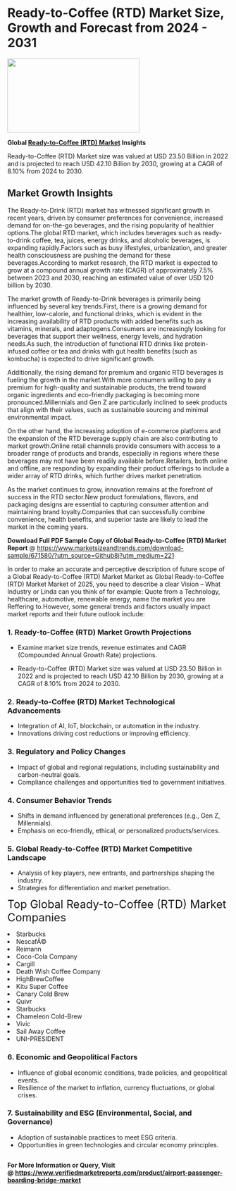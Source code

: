 <H1>Ready-to-Coffee (RTD) Market Size, Growth and Forecast from 2024 - 2031</H1><img class="aligncenter size-medium wp-image-584254" src="https://thirdeyenews.in/wp-content/uploads/2024/09/Global-Market-Research-300x168.jpeg" alt="" width="300" height="168" /><p><strong>Global&nbsp;<a href="https://www.marketsizeandtrends.com/download-sample/671580/?utm_source=Github8j?utm_medium=221">Ready-to-Coffee (RTD) Market</a> Insights</strong></p><p>Ready-to-Coffee (RTD) Market size was valued at USD 23.50 Billion in 2022 and is projected to reach USD 42.10 Billion by 2030, growing at a CAGR of 8.10% from 2024 to 2030.</p><p><h2>Market Growth Insights</h2> <p>The Ready-to-Drink (RTD) market has witnessed significant growth in recent years, driven by consumer preferences for convenience, increased demand for on-the-go beverages, and the rising popularity of healthier options.The global RTD market, which includes beverages such as ready-to-drink coffee, tea, juices, energy drinks, and alcoholic beverages, is expanding rapidly.Factors such as busy lifestyles, urbanization, and greater health consciousness are pushing the demand for these beverages.According to market research, the RTD market is expected to grow at a compound annual growth rate (CAGR) of approximately 7.5% between 2023 and 2030, reaching an estimated value of over USD 120 billion by 2030.</p> <p></p> <p>The market growth of Ready-to-Drink beverages is primarily being influenced by several key trends.First, there is a growing demand for healthier, low-calorie, and functional drinks, which is evident in the increasing availability of RTD products with added benefits such as vitamins, minerals, and adaptogens.Consumers are increasingly looking for beverages that support their wellness, energy levels, and hydration needs.As such, the introduction of functional RTD drinks like protein-infused coffee or tea and drinks with gut health benefits (such as kombucha) is expected to drive significant growth.</p> <p>Additionally, the rising demand for premium and organic RTD beverages is fueling the growth in the market.With more consumers willing to pay a premium for high-quality and sustainable products, the trend toward organic ingredients and eco-friendly packaging is becoming more pronounced.Millennials and Gen Z are particularly inclined to seek products that align with their values, such as sustainable sourcing and minimal environmental impact.</p> <p>On the other hand, the increasing adoption of e-commerce platforms and the expansion of the RTD beverage supply chain are also contributing to market growth.Online retail channels provide consumers with access to a broader range of products and brands, especially in regions where these beverages may not have been readily available before.Retailers, both online and offline, are responding by expanding their product offerings to include a wider array of RTD drinks, which further drives market penetration.</p> <p>As the market continues to grow, innovation remains at the forefront of success in the RTD sector.New product formulations, flavors, and packaging designs are essential to capturing consumer attention and maintaining brand loyalty.Companies that can successfully combine convenience, health benefits, and superior taste are likely to lead the market in the coming years.</p> <p></p><p><span class=""><strong>Download Full PDF Sample Copy of Global Ready-to-Coffee (RTD) Market Report</strong> @ <a href="https://www.marketsizeandtrends.com/download-sample/671580/?utm_source=Github8j?utm_medium=221" target="_blank">https://www.marketsizeandtrends.com/download-sample/671580/?utm_source=Github8j?utm_medium=221</a></span></p><p>In order to make an accurate and perceptive description of future scope of a Global&nbsp;Ready-to-Coffee (RTD) Market Market as Global&nbsp;Ready-to-Coffee (RTD) Market Market of 2025, you need to describe a clear Vision &ndash; What Industry or Linda can you think of for example: Quote from a Technology, healthcare, automotive, renewable energy, name the market you are Reffering to.However, some general trends and factors usually impact market reports and their future outlook include:</p><h3>1.&nbsp;<strong>Ready-to-Coffee (RTD) Market Growth Projections</strong></h3><ul><li>Examine market size trends, revenue estimates and CAGR (Compounded Annual Growth Rate) projections.</li><li><p>Ready-to-Coffee (RTD) Market size was valued at USD 23.50 Billion in 2022 and is projected to reach USD 42.10 Billion by 2030, growing at a CAGR of 8.10% from 2024 to 2030.</p></li></ul><h3>2.&nbsp;<strong>Ready-to-Coffee (RTD) Market Technological Advancements</strong></h3><ul><li>Integration of AI, IoT, blockchain, or automation in the industry.</li><li>Innovations driving cost reductions or improving efficiency.</li></ul><h3>3.&nbsp;<strong>Regulatory and Policy Changes</strong></h3><ul><li>Impact of global and regional regulations, including sustainability and carbon-neutral goals.</li><li>Compliance challenges and opportunities tied to government initiatives.</li></ul><h3>4.&nbsp;<strong>Consumer Behavior Trends</strong></h3><ul><li>Shifts in demand influenced by generational preferences (e.g., Gen Z, Millennials).</li><li>Emphasis on eco-friendly, ethical, or personalized products/services.</li></ul><h3>5.&nbsp;<strong>Global Ready-to-Coffee (RTD) Market Competitive Landscape</strong></h3><ul><li>Analysis of key players, new entrants, and partnerships shaping the industry.</li><li>Strategies for differentiation and market penetration.</li></ul><p data-pm-slice="1 1 []"><span style="color: inherit; font-family: inherit; font-size: 25px;">Top Global Ready-to-Coffee (RTD) Market Companies</span></p><div class="" data-test-id=""><p><li>Starbucks</li><li> NescafÃ©</li><li> Reimann</li><li> Coco-Cola Company</li><li> Cargill</li><li> Death Wish Coffee Company</li><li> HighBrewCoffee</li><li> Kitu Super Coffee</li><li> Canary Cold Brew</li><li> Quivr</li><li> Starbucks</li><li> Chameleon Cold-Brew</li><li> Vivic</li><li> Sail Away Coffee</li><li> UNI-PRESIDENT</li></p></div><h3>6.&nbsp;<strong>Economic and Geopolitical Factors</strong></h3><ul><li>Influence of global economic conditions, trade policies, and geopolitical events.</li><li>Resilience of the market to inflation, currency fluctuations, or global crises.</li></ul><h3>7.&nbsp;<strong>Sustainability and ESG (Environmental, Social, and Governance)</strong></h3><ul><li>Adoption of sustainable practices to meet ESG criteria.</li><li>Opportunities in green technologies and circular economy principles.</li></ul><h2><strong style="font-size: 14px;">For More Information or Query, Visit @&nbsp;</strong><a style="background-color: #ffffff; font-size: 14px;" href="https://www.marketsizeandtrends.com/report/ready-to-coffee-rtd-market/" target="_blank">https://www.verifiedmarketreports.com/product/airport-passenger-boarding-bridge-market</a></h2>